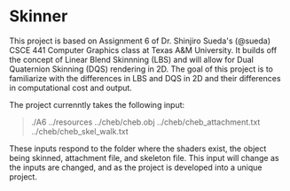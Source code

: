# Skinner

This project is based on Assignment 6 of Dr. Shinjiro Sueda's (@sueda) CSCE 441 Computer Graphics class at Texas A&M University. It builds
off the concept of Linear Blend Skinnning (LBS) and will allow for Dual Quaternion Skinning (DQS) rendering in 2D. The goal of this project
is to familiarize with the differences in LBS and DQS in 2D and their differences in computational cost and output.

The project currenntly takes the following input:

> ./A6 ../resources ../cheb/cheb.obj ../cheb/cheb_attachment.txt ../cheb/cheb_skel_walk.txt

These inputs respond to the folder where the shaders exist, the object being skinned, attachment file, and skeleton file. This input will
change as the inputs are changed, and as the project is developed into a unique project.
